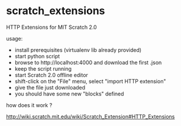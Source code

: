 # scratch_extensions
HTTP Extensions for MIT Scratch 2.0

usage:
- install prerequisites (virtualenv lib already provided)
- start python script
- browse to http://localhost:4000 and download the first .json
- keep the script running
- start Scratch 2.0 offline editor
- shift-click on the "File" menu, select "import HTTP extension" 
- give the file just downloaded
- you should have some new "blocks" defined

how does it work ?

http://wiki.scratch.mit.edu/wiki/Scratch_Extension#HTTP_Extensions


 

